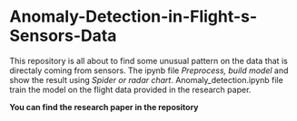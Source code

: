 # Anomaly-Detection-in-Flight-s-Sensors-Data

This repository is all about to find some unusual pattern on the data that is directaly coming from sensors. 
The ipynb file *Preprocess, build model* and show the result using *Spider or radar chart*.
Anomaly_detection.ipynb file train the model on the flight data provided in the research paper.

**You can find the research paper in the repository**
